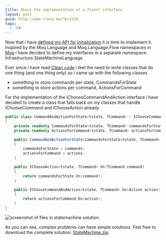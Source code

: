 ```yaml
---
title: About the implementation of a fluent interface
layout: post
guid: http://www.timvw.be/?p=1218
tags:
  - 'C#'
---
```

Now that i have [defined my API for initialization](http://www.timvw.be/about-the-design-of-a-fluent-interface/) it is time to implement it. Inspired by the Moq.Language and Moq.Language.Flow namespaces in [Moq](http://code.google.com/p/moq/) i have decided to define my interfaces in a separate namespace: Infrastructure.StateMachineLanguage.

Ever since i have read [Clean code](http://www.amazon.com/Clean-Code-Handbook-Software-Craftsmanship/dp/0132350882) i feel the need to write classes that do one thing (and one thing only) so i came up with the following classes

* something to store commands per state, CommandsForState
* something to store actions per command, ActionsForCommand

For the implementation of the IChooseCommandAndAction interface i have decided to create a class that falls back on my classes that handle IChooseCommand and IChooseAction already

```csharp
public class CommandAndActionForState<tstate, TCommand> : IChooseCommandAndAction<tstate, TCommand>
{
	private readonly CommandsForState<tstate, TCommand> commandsForState;
	private readonly ActionsForCommand<tstate, TCommand> actionsForCommand;

	public CommandAndActionForState(CommandsForState<tstate, TCommand> commands, ActionsForCommand<tstate, TCommand> actions)
	{
		commandsForState = commands;
		actionsForCommand = actions;
	}

	public IChooseAction<tstate, TCommand> On(TCommand command)
	{
		return commandsForState.On(command);
	}

	public IChooseCommandAndAction<tstate, TCommand> Do(Action action)
	{
		return actionsForCommand.Do(action);
	}
}
```


![screenshot of files in statemachine solution.](http://www.timvw.be/wp-content/images/statemachine.solution.png)

As you can see, complex problems can have simple solutions. Feel free to download the complete solution: [StateMachine.zip](http://www.timvw.be/wp-content/code/csharp/StateMachine.zip).
